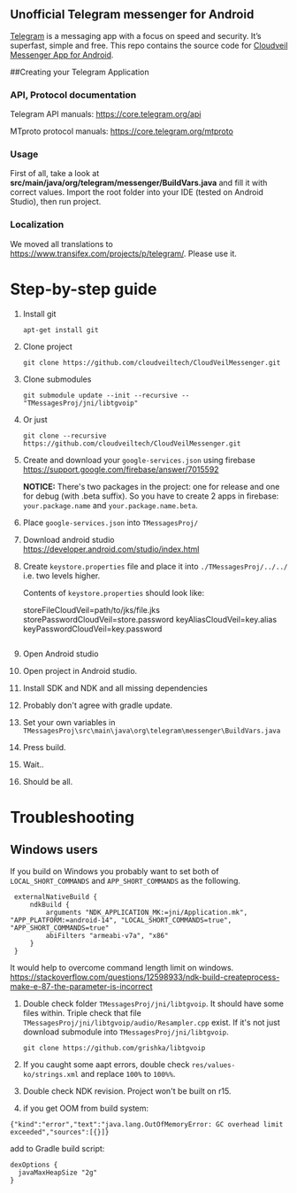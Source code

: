 ## Unofficial Telegram messenger for Android

[Telegram](https://telegram.org) is a messaging app with a focus on speed and security. It’s superfast, simple and free.
This repo contains the source code for [Cloudveil Messenger App for Android](https://play.google.com/store/apps/details?id=org.cloudveil.messenger).

##Creating your Telegram Application

### API, Protocol documentation

Telegram API manuals: https://core.telegram.org/api

MTproto protocol manuals: https://core.telegram.org/mtproto

### Usage

First of all, take a look at **src/main/java/org/telegram/messenger/BuildVars.java** and fill it with correct values.
Import the root folder into your IDE (tested on Android Studio), then run project.

### Localization

We moved all translations to https://www.transifex.com/projects/p/telegram/. Please use it.

# Step-by-step guide

1. Install git
    ```
    apt-get install git
    ```
1. Clone project 
    ```
    git clone https://github.com/cloudveiltech/CloudVeilMessenger.git
    ```
1. Clone submodules
    ```
    git submodule update --init --recursive -- "TMessagesProj/jni/libtgvoip"
    ```
1. Or just 
    ```
    git clone --recursive https://github.com/cloudveiltech/CloudVeilMessenger.git
   ```
1. Create and download your `google-services.json` using firebase
    https://support.google.com/firebase/answer/7015592

    **NOTICE:** There's two packages in the project: one for release and one for debug (with .beta suffix). 
    So you have to create 2 apps in firebase: `your.package.name` and `your.package.name.beta`.
1. Place `google-services.json` into `TMessagesProj/`
1. Download android studio
https://developer.android.com/studio/index.html 
1. Create `keystore.properties` file and place it into `./TMessagesProj/../../` i.e. two levels higher.

    Contents of `keystore.properties` should look like:
    
    storeFileCloudVeil=path/to/jks/file.jks
    storePasswordCloudVeil=store.password
    keyAliasCloudVeil=key.alias
    keyPasswordCloudVeil=key.password
    ```
1. Open Android studio
1. Open project in Android studio.
1. Install SDK and NDK and all missing dependencies 
1. Probably don't agree with gradle update.
1. Set your own variables in ` TMessagesProj\src\main\java\org\telegram\messenger\BuildVars.java`
1. Press build.
1. Wait..
1. Should be all.

# Troubleshooting
## Windows users
If you build on Windows you probably want to set both of `LOCAL_SHORT_COMMANDS` and `APP_SHORT_COMMANDS` as the following.

   ```
    externalNativeBuild {     
        ndkBuild {
            arguments "NDK_APPLICATION_MK:=jni/Application.mk", "APP_PLATFORM:=android-14", "LOCAL_SHORT_COMMANDS=true", "APP_SHORT_COMMANDS=true"
            abiFilters "armeabi-v7a", "x86"
        }
    }
   ```
    	
It would help to overcome command length limit on windows.
https://stackoverflow.com/questions/12598933/ndk-build-createprocess-make-e-87-the-parameter-is-incorrect

1. Double check folder `TMessagesProj/jni/libtgvoip`. 
    It should have some files within. Triple check that file `TMessagesProj/jni/libtgvoip/audio/Resampler.cpp` exist. 
    If it's not just download submodule into `TMessagesProj/jni/libtgvoip`.
   
     ```
     git clone https://github.com/grishka/libtgvoip
     ```
     

1. If you caught some aapt errors, double check `res/values-ko/strings.xml` and replace `100%` to `100%%`.
1. Double check NDK revision. Project won't be built on r15. 
1. if you get  OOM from build system:

```
{"kind":"error","text":"java.lang.OutOfMemoryError: GC overhead limit exceeded","sources":[{}]}
```

add to Gradle build script:
```
dexOptions {
  javaMaxHeapSize "2g"
}
```

